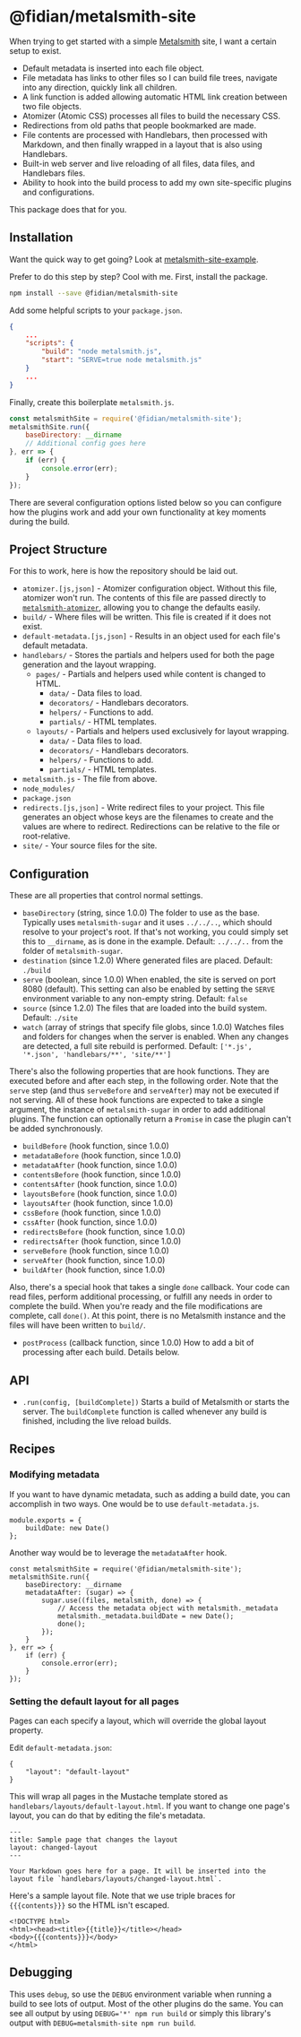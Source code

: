 @fidian/metalsmith-site
=======================

When trying to get started with a simple [Metalsmith] site, I want a certain setup to exist.

* Default metadata is inserted into each file object.
* File metadata has links to other files so I can build file trees, navigate into any direction, quickly link all children.
* A link function is added allowing automatic HTML link creation between two file objects.
* Atomizer (Atomic CSS) processes all files to build the necessary CSS.
* Redirections from old paths that people bookmarked are made.
* File contents are processed with Handlebars, then processed with Markdown, and then finally wrapped in a layout that is also using Handlebars.
* Built-in web server and live reloading of all files, data files, and Handlebars files.
* Ability to hook into the build process to add my own site-specific plugins and configurations.

This package does that for you.


Installation
------------

Want the quick way to get going? Look at [metalsmith-site-example](https://github.com/fidian/metalsmith-site-example).

Prefer to do this step by step? Cool with me. First, install the package.

```bash
npm install --save @fidian/metalsmith-site
```

Add some helpful scripts to your `package.json`.

```json
{
    ...
    "scripts": {
        "build": "node metalsmith.js",
        "start": "SERVE=true node metalsmith.js"
    }
    ...
}
```

Finally, create this boilerplate `metalsmith.js`.

```js
const metalsmithSite = require('@fidian/metalsmith-site');
metalsmithSite.run({
    baseDirectory: __dirname
    // Additional config goes here
}, err => {
    if (err) {
        console.error(err);
    }
});
```

There are several configuration options listed below so you can configure how the plugins work and add your own functionality at key moments during the build.


Project Structure
-----------------

For this to work, here is how the repository should be laid out.

* `atomizer.[js,json]` - Atomizer configuration object. Without this file, atomizer won't run. The contents of this file are passed directly to [`metalsmith-atomizer`](https://www.npmjs.com/package/metalsmith-atomizer), allowing you to change the defaults easily.
* `build/` - Where files will be written. This file is created if it does not exist.
* `default-metadata.[js,json]` - Results in an object used for each file's default metadata.
* `handlebars/` - Stores the partials and helpers used for both the page generation and the layout wrapping.
    * `pages/` - Partials and helpers used while content is changed to HTML.
        * `data/` - Data files to load.
        * `decorators/` - Handlebars decorators.
        * `helpers/` - Functions to add.
        * `partials/` - HTML templates.
    * `layouts/` - Partials and helpers used exclusively for layout wrapping.
        * `data/` - Data files to load.
        * `decorators/` - Handlebars decorators.
        * `helpers/` - Functions to add.
        * `partials/` - HTML templates.
* `metalsmith.js` - The file from above.
* `node_modules/`
* `package.json`
* `redirects.[js,json]` - Write redirect files to your project. This file generates an object whose keys are the filenames to create and the values are where to redirect. Redirections can be relative to the file or root-relative.
* `site/` - Your source files for the site.


Configuration
-------------

These are all properties that control normal settings.

* `baseDirectory` (string, since 1.0.0)
    The folder to use as the base. Typically uses `metalsmith-sugar` and it uses `../../..`, which should resolve to your project's root. If that's not working, you could simply set this to `__dirname`, as is done in the example.
    Default: `../../..` from the folder of `metalsmith-sugar`.
* `destination` (since 1.2.0)
    Where generated files are placed.
    Default: `./build`
* `serve` (boolean, since 1.0.0)
    When enabled, the site is served on port 8080 (default). This setting can also be enabled by setting the `SERVE` environment variable to any non-empty string.
    Default: `false`
* `source` (since 1.2.0)
    The files that are loaded into the build system.
    Default: `./site`
* `watch` (array of strings that specify file globs, since 1.0.0)
    Watches files and folders for changes when the server is enabled. When any changes are detected, a full site rebuild is performed.
    Default: `['*.js', '*.json', 'handlebars/**', 'site/**']`

There's also the following properties that are hook functions. They are executed before and after each step, in the following order. Note that the `serve` step (and thus `serveBefore` and `serveAfter`) may not be executed if not serving. All of these hook functions are expected to take a single argument, the instance of `metalsmith-sugar` in order to add additional plugins. The function can optionally return a `Promise` in case the plugin can't be added synchronously.

* `buildBefore` (hook function, since 1.0.0)
* `metadataBefore` (hook function, since 1.0.0)
* `metadataAfter` (hook function, since 1.0.0)
* `contentsBefore` (hook function, since 1.0.0)
* `contentsAfter` (hook function, since 1.0.0)
* `layoutsBefore` (hook function, since 1.0.0)
* `layoutsAfter` (hook function, since 1.0.0)
* `cssBefore` (hook function, since 1.0.0)
* `cssAfter` (hook function, since 1.0.0)
* `redirectsBefore` (hook function, since 1.0.0)
* `redirectsAfter` (hook function, since 1.0.0)
* `serveBefore` (hook function, since 1.0.0)
* `serveAfter` (hook function, since 1.0.0)
* `buildAfter` (hook function, since 1.0.0)

Also, there's a special hook that takes a single `done` callback. Your code can read files, perform additional processing, or fulfill any needs in order to complete the build. When you're ready and the file modifications are complete, call `done()`. At this point, there is no Metalsmith instance and the files will have been written to `build/`.

* `postProcess` (callback function, since 1.0.0)
    How to add a bit of processing after each build. Details below.


API
---

* `.run(config, [buildComplete])`
    Starts a build of Metalsmith or starts the server. The `buildComplete` function is called whenever any build is finished, including the live reload builds.


Recipes
-------


### Modifying metadata

If you want to have dynamic metadata, such as adding a build date, you can accomplish in two ways. One would be to use `default-metadata.js`.

```
module.exports = {
    buildDate: new Date()
};
```

Another way would be to leverage the `metadataAfter` hook.

```
const metalsmithSite = require('@fidian/metalsmith-site');
metalsmithSite.run({
    baseDirectory: __dirname
    metadataAfter: (sugar) => {
        sugar.use((files, metalsmith, done) => {
            // Access the metadata object with metalsmith._metadata
            metalsmith._metadata.buildDate = new Date();
            done();
        });
    }
}, err => {
    if (err) {
        console.error(err);
    }
});
```


### Setting the default layout for all pages

Pages can each specify a layout, which will override the global layout property.

Edit `default-metadata.json`:

```
{
    "layout": "default-layout"
}
```

This will wrap all pages in the Mustache template stored as `handlebars/layouts/default-layout.html`. If you want to change one page's layout, you can do that by editing the file's metadata.

```
---
title: Sample page that changes the layout
layout: changed-layout
---

Your Markdown goes here for a page. It will be inserted into the layout file `handlebars/layouts/changed-layout.html`.
```

Here's a sample layout file. Note that we use triple braces for `{{{contents}}}` so the HTML isn't escaped.

```
<!DOCTYPE html>
<html><head><title>{{title}}</title></head>
<body>{{{contents}}}</body>
</html>
```


Debugging
---------

This uses `debug`, so use the `DEBUG` environment variable when running a build to see lots of output. Most of the other plugins do the same. You can see all output by using `DEBUG='*' npm run build` or simply this library's output with `DEBUG=metalsmith-site npm run build`.


[Metalsmith]: https://metalsmith.io
